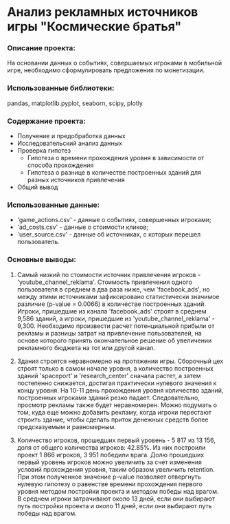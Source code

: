 # Анализ рекламных источников игры "Космические братья"

### Описание проекта: 
На основании данных о событиях, совершаемых игроками в мобильной игре, необходимо сформулировать предложения по монетизации.

### Использованные библиотеки: 
pandas, matplotlib.pyplot, seaborn, scipy, plotly

### Содержание проекта:
- Получение и предобработка данных
- Исследовательский анализ данных
- Проверка гипотез
  - Гипотеза о времени прохождения уровня в зависимости от способа прохождения
  - Гипотеза о разнице в количестве построенных зданий для разных источников привлечения
- Общий вывод

### Использованные данные:
- 'game_actions.csv' - данные о событиях, совершенных игроками;
- 'ad_costs.csv' - данные о стоимости кликов;
- 'user_source.csv' - данные об источниках, с которых перешел пользователь.


### Основные выводы:
1) Самый низкий по стоимости источник привлечения игроков - 'youtube_channel_reklama'. Стоимость привлечения одного пользователя в среднем в два раза ниже, чем 'facebook_ads', но между этими источниками зафиксировано статистически значимое различие (p-value = 0.0066) в количестве построенных зданий. Игроки, пришедшие из канала 'facebook_ads' строят в среднем 9,586 зданий, а игроки, пришедшие из 'youtube_channel_reklama' - 9,300. Необходимо произвести расчет потенциальной прибыли от рекламы и разницы затрат на привлечение пользователей, на основе которого принять окончательное решение об увеличении рекламного бюджета на тот или другой канал.

2) Здания строятся неравномерно на протяжении игры. Сборочный цех строят только в самом начале уровня, а количество построенных зданий 'spaceport' и 'research_center' сначала растет, а затем постепенно снижается, достигая практически нулевого значения к концу уровня. На 10-11 день прохождения уровня количество зданий, построенных игроками зданий резко падает. Следовательно, просмотр рекламы также будет неравномерен. Можно подумать о том, куда еще можно добавить рекламу, когда игроки перестают строить здание, чтобы сделать приток денежных средств более предсказуемым и равномерным.

4) Количество игроков, прошедших первый уровень - 5 817 из 13 156, доля от общего количества игроков: 42.85%. Из них построили проект 1 866 игроков, 3 951 победили врага. Долю прошедших первый уровень игроков можно увеличить за счет изменения условий прохождения уровня, таким образом увеличить retention. При этом полученное значение p-value позволяет отвергнуть нулевую гипотезу о равенстве времени прохождения первого уровня методом постройки проекта и методом победы над врагом. В среднем игроки затрачивают около 13 дней, если они выбирают путь постройки проекта и около 11 дней, если они выбирают путь победы над врагом.
